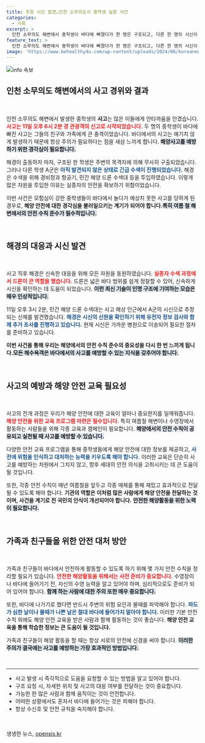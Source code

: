 ```yaml
---
title: 추정 시신 발견…인천 소무의도서 중학생 실종 사건
categories:
  - 사회
excerpt: >
  인천 소무의도 해변에서 중학생이 바다에 빠졌다가 한 명은 구조되고, 다른 한 명의 시신이 발견되었습니다. 사고 경위와 신원 확인 과정이 진행 중입니다. 클릭해 경악스러운 이야기를 확인하세요!
feature_text: >
  인천 소무의도 해변에서 중학생이 바다에 빠졌다가 한 명은 구조되고, 다른 한 명의 시신이 발견되었습니다. 사고 경위와 신원 확인 과정이 진행 중입니다. 클릭해 경악스러운 이야기를 확인하세요!
image: 'https://www.behealthy4u.com/wp-content/uploads/2024/06/koreanews.jpg'
---
```


<p><img src="https://www.behealthy4u.com/wp-content/uploads/2024/06/koreanews.jpg" alt="info 속보" /></p>

<h2 data-ke-size="size26">인천 소무의도 해변에서의 사고 경위와 결과</h2>

<p data-ke-size="size16">&nbsp;</p>

<p>인천 소무의도 해변에서 발생한 중학생의 <b>사고</b>는 많은 이들에게 안타까움을 안겼습니다. <b><span style="color: #ee2323;">사고는 11일 오후 6시 2분 경 관광객의 신고로 시작되었습니다.</span></b> 두 명의 중학생이 바다에 빠진 사고는 그들의 친구와 가족에게 큰 충격이었습니다. 바다에서의 사고는 예기치 않게 발생하기 때문에 항상 주의가 필요하다는 점을 새삼 느끼게 합니다. <b><span style="background-color: #21538527;">해양사고를 예방하기 위한 경각심이 필요합니다.</span></b></p>

<p>해경이 출동하자 마자, 구조된 한 학생은 주변의 목격자에 의해 무사히 구출되었습니다. 그러나 다른 학생 A군은 <b><span style="color: #1a5490;">아직 발견되지 않은 상태로 긴급 수색이 진행되었습니다.</span></b> 해경은 수색을 위해 경비정과 항공기, 민간 해양 드론 수색대 등을 투입하였습니다. 이렇게 많은 자원을 투입한 이유는 실종자의 안전을 확보하기 위함이었습니다.</p>

<p>이번 사건은 모험심이 강한 중학생들이 바다에서 놀다가 예상치 못한 사고를 당하게 된 경우로, <b>해양 안전에 대한 경각심을 불러일으키는 계기가 되어야 합니다.</b><b><span style="background-color: #21538527;">특히 여름 철 해변에서의 안전 수칙 준수가 필수적입니다.</span></b> </p>

<p data-ke-size="size16">&nbsp;</p>

<h2 data-ke-size="size26">해경의 대응과 시신 발견</h2>

<p data-ke-size="size16">&nbsp;</p>

<p>사고 직후 해경은 신속한 대응을 위해 모든 자원을 동원하였습니다. <b><span style="color: #ee2323;">실종자 수색 과정에서 드론이 큰 역할을 했습니다.</span></b> 드론은 넓은 바다 범위를 쉽게 정찰할 수 있어, 신속하게 시신을 확인하는 데 도움이 되었습니다. <b><span style="background-color: #21538527;">이런 최신 기술이 인명 구조에 기여하는 모습은 매우 인상적입니다.</span></b></p>

<p>11일 오후 3시 2분, 민간 해양 드론 수색대는 사고 해상 인근에서 A군의 시신으로 추정되는 신체를 발견했습니다. <b><span style="color: #1a5490;">해경은 시신의 신원을 확인하기 위해 유전자 정보 검사와 함께 추가 조사를 진행하고 있습니다.</span></b> 현재 시신은 가까운 병원으로 이송되어 필요한 절차를 준비하고 있습니다. </p>

<p><b>이번 사건을 통해 우리는 해양에서의 안전 수칙 준수의 중요성을 다시 한 번 느끼게 됩니다.</b><b><span style="background-color: #21538527;">모든 해수욕객은 바다에서의 사고를 예방할 수 있는 지식을 갖추어야 합니다.</span></b></p>

<p data-ke-size="size16">&nbsp;</p>

<h2 data-ke-size="size26">사고의 예방과 해양 안전 교육 필요성</h2>

<p data-ke-size="size16">&nbsp;</p>

<p>사고의 전개 과정은 우리가 해양 안전에 대한 교육이 얼마나 중요한지를 일깨워줍니다. <b><span style="color: #ee2323;">해양 안전을 위한 교육 프로그램 마련은 필수입니다.</span></b> 특히 여름철 해변이나 수영장에서 활동하는 사람들을 위해 각종 교육과 캠페인이 필요합니다. <b><span style="background-color: #21538527;">해양에서의 안전 수칙이 공유되고 실천될 때 사고를 예방할 수 있습니다.</span></b></p>

<p>다양한 안전 교육 프로그램을 통해 중학생들에게 해양 안전에 대한 정보를 제공하고, <b><span style="color: #1a5490;">사전에 위험을 인식하고 대처하는 능력을 키우도록 해야 합니다.</span></b> 이러한 교육은 단순히 사고를 예방하는 차원에서 그치지 않고, 향후 세대의 안전 의식을 고취시키는 데 큰 도움이 될 것입니다.</p>

<p>또한, 각종 안전 수칙이 매년 여름철을 앞두고 각종 매체를 통해 재밌고 효과적으로 전달될 수 있도록 해야 합니다. <b>기관의 역할은 이처럼 많은 사람에게 해양 안전을 전달하는 것이며, 사건을 계기로 전 국민의 인식이 개선되어야 합니다.</b> <b><span style="background-color: #21538527;">안전한 해양활동을 위한 노력이 필요합니다.</span></b></p>

<p data-ke-size="size16">&nbsp;</p>

<h2 data-ke-size="size26">가족과 친구들을 위한 안전 대처 방안</h2>

<p data-ke-size="size16">&nbsp;</p>

<p>가족과 친구들이 바다에서 안전하게 활동할 수 있도록 하기 위해 몇 가지 안전 수칙을 정리할 필요가 있습니다. <b><span style="color: #ee2323;">안전한 해양활동을 위해서는 사전 준비가 중요합니다.</span></b> 수영장이나 바다에 들어가기 전, 자신의 수영 능력을 알고 있어야 하며, 심리적으로도 준비가 되어 있어야 합니다. <b><span style="background-color: #21538527;">함께 하는 사람에 대한 주의 또한 매우 중요합니다.</span></b></p>

<p>또한, 바다에 나가기로 했다면 반드시 주변의 위험 요인과 물때를 파악해야 합니다. <b><span style="color: #1a5490;">파도가 심한 날이나 물때가 나쁜 날은 절대 바다에 들어가지 말아야 합니다.</span></b> 이러한 기본 안전 수칙 외에도 해양 안전 교육을 받은 사람과 함께 활동하는 것이 좋습니다. <b>해양 안전 교육을 통해 학습한 정보는 큰 도움이 될 것입니다.</b></p>

<p>가족과 친구들이 해양 활동을 할 때는 항상 서로의 안전에 신경을 써야 합니다. <b><span style="background-color: #21538527;">이러한 주의가 결국에는 사고를 예방하는 가장 효과적인 방법입니다.</span></b></p>

<p data-ke-size="size16">&nbsp;</p>

<hr>

<ul>
<li>사고 발생 시 즉각적으로 도움을 요청할 수 있는 방법을 알고 있어야 합니다.</li>
<li>구조 요청 시, 자세한 위치 및 사고의 대응 여부를 전달하는 것이 중요합니다.</li>
<li>가능한 한 많은 사람과 함께 움직이는 것이 안전합니다.</li>
<li>어떠한 상황에서도 혼자서 바다에 들어가는 것은 피해야 합니다.</li>
<li>항상 수신호 및 안전 규칙을 숙지해야 합니다.</li>
</ul>

<p data-ke-size="size16">&nbsp;</p>
생생한 뉴스, <a href="https://opensis.kr" rel="dofollow">opensis.kr</a>


